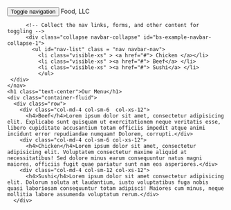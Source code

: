 <!doctype html>
<html lang="en">
  <head>
    <meta charset="utf-8">
    <meta http-equiv="X-UA-Compatible" content="IE=edge">
    <meta name="viewport" content="width=device-width, initial-scale=1">
    <title>Our menu</title>
    <link rel="stylesheet" href="bootstrap.min.css">
    <link rel="stylesheet" href="module3.css">
    <link href='https://fonts.googleapis.com/css?family=Oxygen:400,300,700' rel='stylesheet' type='text/css'>
    <link href='https://fonts.googleapis.com/css?family=Lora' rel='stylesheet' type='text/css'>
  </head>
<body>
    <nav class="navbar navbar-default">
        <div class="container-fluid" id="nav-header">
          <!-- Brand and toggle get grouped for better mobile display -->
          <div class="navbar-header">
            <button  id="icon-bar" type="button" class="navbar-toggle collapsed" data-toggle="collapse" data-target="#bs-example-navbar-collapse-1" aria-expanded="false">
              <span class="sr-only">Toggle navigation</span>
              <span class="icon-bar"></span>
              <span class="icon-bar"></span>
              <span class="icon-bar"></span>
            </button>
            <a class="navbar-brand">Food, LLC</a>
          </div>
      
          <!-- Collect the nav links, forms, and other content for toggling -->
          <div class="collapse navbar-collapse" id="bs-example-navbar-collapse-1">
            <ul id="nav-list" class = "nav navbar-nav">
              <li class="visible-xs" > <a href="#"> Chicken </a></li>
              <li class="visible-xs" ><a href="#"> Beef</a> </li>
              <li class="visible-xs" ><a href="#"> Sushi</a> </li>
              </ul>
     </div>
    </nav>  
    <h1 class="text-center">Our Menu</h1>
    <div class="container-fluid">
      <div class="row">
        <div class="col-md-4 col-sm-6  col-xs-12">
          <h4>Beef</h4>Lorem ipsum dolor sit amet, consectetur adipisicing elit. Explicabo sunt quisquam ut exercitationem neque veritatis esse, libero cupiditate accusantium totam officiis impedit atque animi incidunt error repudiandae numquam! Dolorem, corrupti.</div>
        <div class="col-md-4 col-sm-6 col-xs-12">
          <h4>Chicken</h4>Lorem ipsum dolor sit amet, consectetur adipisicing elit. Voluptatem consectetur maxime aliquid at necessitatibus! Sed dolore minus earum consequuntur natus magni maiores, officiis fugit quae pariatur sunt nam eos asperiores.</div>
        <div class="col-md-4 col-sm-12 col-xs-12">
          <h4>Sushi</h4>Lorem ipsum dolor sit amet consectetur adipisicing elit. Dolorum soluta at laudantium, iusto voluptatibus fuga nobis quasi laboriosam consequuntur totam adipisci! Maiores cum minus, neque mollitia labore assumenda voluptatum rerum.</div>
      </div>
        
      



  <!-- jQuery (Bootstrap JS plugins depend on it) -->
  <script src="jquery-2.1.4.min.js"></script>
  <script src="bootstrap.min.js"></script>
  <script src="script.js"></script>
</body>
</html>

